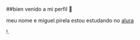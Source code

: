 ##bien venido a mi perfil 👋

meu nome e miguel.pirela
estou estudando no [alura](https://www.alura.com.br)

!.[](https://media1.tenor.com/m/tX3-HbToLn8AAAAC/the-bugs-bunny-and-roadrunner-movie-bugs-bunny-movie.gif)

